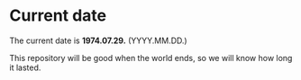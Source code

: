 # Current date

The current date is **1974.07.29.** (YYYY.MM.DD.)

This repository will be good when the world ends, so we will know how long it lasted.